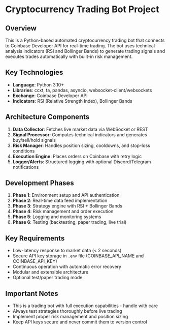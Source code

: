 # Cryptocurrency Trading Bot Project

## Overview
This is a Python-based automated cryptocurrency trading bot that connects to Coinbase Developer API for real-time trading. The bot uses technical analysis indicators (RSI and Bollinger Bands) to generate trading signals and executes trades automatically with built-in risk management.

## Key Technologies
- **Language**: Python 3.10+
- **Libraries**: ccxt, ta, pandas, asyncio, websocket-client/websockets
- **Exchange**: Coinbase Developer API
- **Indicators**: RSI (Relative Strength Index), Bollinger Bands

## Architecture Components
1. **Data Collector**: Fetches live market data via WebSocket or REST
2. **Signal Processor**: Computes technical indicators and generates buy/sell/hold signals
3. **Risk Manager**: Handles position sizing, cooldowns, and stop-loss conditions
4. **Execution Engine**: Places orders on Coinbase with retry logic
5. **Logger/Alerts**: Structured logging with optional Discord/Telegram notifications

## Development Phases
1. **Phase 1**: Environment setup and API authentication
2. **Phase 2**: Real-time data feed implementation
3. **Phase 3**: Strategy engine with RSI + Bollinger Bands
4. **Phase 4**: Risk management and order execution
5. **Phase 5**: Logging and monitoring systems
6. **Phase 6**: Testing (backtesting, paper trading, live trial)

## Key Requirements
- Low-latency response to market data (< 2 seconds)
- Secure API key storage in `.env` file (COINBASE_API_NAME and COINBASE_API_KEY)
- Continuous operation with automatic error recovery
- Modular and extensible architecture
- Optional test/paper trading mode

## Important Notes
- This is a trading bot with full execution capabilities - handle with care
- Always test strategies thoroughly before live trading
- Implement proper risk management and position sizing
- Keep API keys secure and never commit them to version control